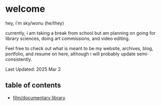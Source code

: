# welcome

hey, i'm sky/wonu (he/they)

currently, i am taking a break from school but am planning on going for library sciences, doing art commissions, and video editing.

Feel free to check out what is meant to be my website, archives, blog, portfolio, and resume on here, although i will probably update semi-consistently.

Last Updated: 2025 Mar 2

## table of contents
- [film/documentary library](film+docu_library.md)
